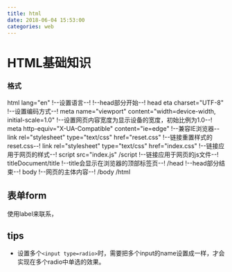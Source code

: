 ```yaml
---
title: html
date: 2018-06-04 15:53:00
categories: web
---
```

# HTML基础知识


### 格式

html lang="en"
!--设置语言--!
!--head部分开始--!
head eta charset="UTF-8"
!--设置编码方式--!
meta name="viewport" content="width=device-width, initial-scale=1.0"
!--设置网页内容宽度为显示设备的宽度，初始比例为1.0--!
meta http-equiv="X-UA-Compatible" content="ie=edge"
!--兼容IE浏览器--
link rel="stylesheet" type="text/css" href="reset.css"
!--链接重置样式的reset.css--!
link rel="stylesheet" type="text/css" href="index.css"
!--链接应用于网页的样式--!
script src="index.js" /script
!--链接应用于网页的js文件--!
titleDocument/title
!--title会显示在浏览器的顶部标签页--!
/head
!--head部分结束--!
body
!--网页的主体内容--!
/body
/html


## 表单form

使用label来联系，

## tips

* 设置多个`<input type=radio>`时，需要把多个input的name设置成一样，才会实现在多个radio中单选的效果。